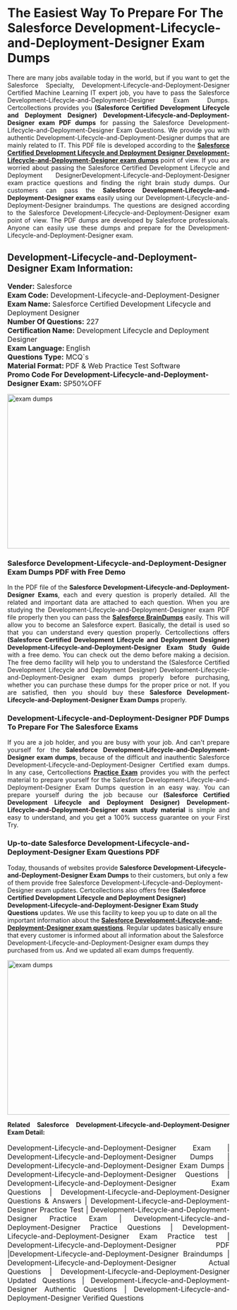 <h1>The Easiest Way To Prepare For The Salesforce Development-Lifecycle-and-Deployment-Designer Exam Dumps</h1> <p style="text-align:justify">There are many jobs available today in the world, but if you want to get the Salesforce Specialty, Development-Lifecycle-and-Deployment-Designer Certified Machine Learning IT expert job, you have to pass the Salesforce Development-Lifecycle-and-Deployment-Designer Exam Dumps. Certcollections provides you <strong>(Salesforce Certified Development Lifecycle and Deployment Designer) Development-Lifecycle-and-Deployment-Designer exam PDF dumps</strong> for passing the Salesforce Development-Lifecycle-and-Deployment-Designer Exam Questions. We provide you with authentic Development-Lifecycle-and-Deployment-Designer dumps that are mainly related to IT. This PDF file is developed according to the <a href="https://www.certsofficial.com/salesforce/development-lifecycle-and-deployment-designer-questions"><strong>Salesforce Certified Development Lifecycle and Deployment Designer Development-Lifecycle-and-Deployment-Designer exam dumps</strong></a> point of view. If you are worried about passing the Salesforce Certified Development Lifecycle and Deployment DesignerDevelopment-Lifecycle-and-Deployment-Designer exam practice questions and finding the right brain study dumps. Our customers can pass the <strong>Salesforce Development-Lifecycle-and-Deployment-Designer exams </strong>easily using our Development-Lifecycle-and-Deployment-Designer braindumps. The questions are designed according to the Salesforce Development-Lifecycle-and-Deployment-Designer exam point of view. The PDF dumps are developed by Salesforce professionals. Anyone can easily use these dumps and prepare for the Development-Lifecycle-and-Deployment-Designer exam.</p> <h2><strong>Development-Lifecycle-and-Deployment-Designer Exam Information:</strong></h2> <p><span style="font-size:16px"><strong>Vender:</strong> Salesforce<br /> <strong>Exam Code:</strong> Development-Lifecycle-and-Deployment-Designer<br /> <strong>Exam Name:</strong> Salesforce Certified Development Lifecycle and Deployment Designer<br /> <strong>Number Of Questions:</strong> 227<br /> <strong>Certification Name:</strong> Development Lifecycle and Deployment Designer<br /> <strong>Exam Language: </strong>English<br /> <strong>Questions Type:</strong> MCQ`s<br /> <strong>Material Format: </strong>PDF & Web Practice Test Software<br /> <strong>Promo Code For Development-Lifecycle-and-Deployment-Designer Exam:</strong> SP50%OFF</span></p> <p><a href="https://www.certsofficial.com/salesforce/development-lifecycle-and-deployment-designer-questions" rel="no-follow"><img alt="exam dumps" src="https://www.certcollections.com/uploads/content/certsofficial.jpg" style="height:350px; width:750px" /></a></p> <h3><strong>Salesforce Development-Lifecycle-and-Deployment-Designer Exam Dumps PDF with Free Demo</strong></h3> <p style="text-align:justify">In the PDF file of the <strong>Salesforce Development-Lifecycle-and-Deployment-Designer Exams</strong>, each and every question is properly detailed. All the related and important data are attached to each question. When you are studying the Development-Lifecycle-and-Deployment-Designer exam PDF file properly then you can pass the <a href="https://www.certsofficial.com/salesforce-dumps"><strong>Salesforce BrainDumps</strong></a> easily. This will allow you to become an Salesforce expert. Basically, the detail is used so that you can understand every question properly. Certcollections offers <strong>(Salesforce Certified Development Lifecycle and Deployment Designer) Development-Lifecycle-and-Deployment-Designer Exam Study Guide</strong> with a free demo. You can check out the demo before making a decision. The free demo facility will help you to understand the (Salesforce Certified Development Lifecycle and Deployment Designer) Development-Lifecycle-and-Deployment-Designer exam dumps properly before purchasing, whether you can purchase these dumps for the proper price or not. If you are satisfied, then you should buy these <strong>Salesforce Development-Lifecycle-and-Deployment-Designer Exam Dumps</strong> properly.</p> <h3><strong>Development-Lifecycle-and-Deployment-Designer PDF Dumps To Prepare For The Salesforce Exams</strong></h3> <p style="text-align:justify">If you are a job holder, and you are busy with your job. And can't prepare yourself for the <strong>Salesforce Development-Lifecycle-and-Deployment-Designer exam dumps</strong>, because of the difficult and inauthentic Salesforce Development-Lifecycle-and-Deployment-Designer Certified exam dumps. In any case, Certcollections <strong><a href="https://www.certsofficial.com/">Practice Exam</a></strong> provides you with the perfect material to prepare yourself for the Salesforce Development-Lifecycle-and-Deployment-Designer Exam Dumps question in an easy way. You can prepare yourself during the job because our <strong>(Salesforce Certified Development Lifecycle and Deployment Designer) Development-Lifecycle-and-Deployment-Designer exam study material</strong> is simple and easy to understand, and you get a 100% success guarantee on your First Try.</p> <h3><strong>Up-to-date Salesforce Development-Lifecycle-and-Deployment-Designer Exam Questions PDF</strong></h3> <p>Today, thousands of websites provide <strong>Salesforce Development-Lifecycle-and-Deployment-Designer Exam Dumps</strong> to their customers, but only a few of them provide free Salesforce Development-Lifecycle-and-Deployment-Designer exam updates. Certcollections also offers free <strong>(Salesforce Certified Development Lifecycle and Deployment Designer) Development-Lifecycle-and-Deployment-Designer Exam Study Questions</strong> updates. We use this facility to keep you up to date on all the important information about the <a href="https://www.certsofficial.com/salesforce/development-lifecycle-and-deployment-designer-questions"><strong>Salesforce Development-Lifecycle-and-Deployment-Designer exam questions</strong></a>. Regular updates basically ensure that every customer is informed about all information about the Salesforce Development-Lifecycle-and-Deployment-Designer exam dumps they purchased from us. And we updated all exam dumps frequently.</p> <p><a href="https://www.certsofficial.com/salesforce/development-lifecycle-and-deployment-designer-questions"><img alt="exam dumps " src="https://www.certcollections.com/uploads/content/certsofficial2.jpg" style="height:350px; width:750px" /></a></p> <p style="text-align:justify"><span style="font-size:14px"><strong>Related Salesforce Development-Lifecycle-and-Deployment-Designer Exam Detail:</strong></span><br /> <br /> <span style="font-size:16px">Development-Lifecycle-and-Deployment-Designer Exam | Development-Lifecycle-and-Deployment-Designer Dumps | Development-Lifecycle-and-Deployment-Designer Exam Dumps | Development-Lifecycle-and-Deployment-Designer Questions | Development-Lifecycle-and-Deployment-Designer Exam Questions | Development-Lifecycle-and-Deployment-Designer Questions & Answers | Development-Lifecycle-and-Deployment-Designer Practice Test | Development-Lifecycle-and-Deployment-Designer Practice Exam | Development-Lifecycle-and-Deployment-Designer Practice Questions | Development-Lifecycle-and-Deployment-Designer Exam Practice test | Development-Lifecycle-and-Deployment-Designer PDF |Development-Lifecycle-and-Deployment-Designer Braindumps | Development-Lifecycle-and-Deployment-Designer Actual Questions | Development-Lifecycle-and-Deployment-Designer Updated Questions | Development-Lifecycle-and-Deployment-Designer Authentic Questions | Development-Lifecycle-and-Deployment-Designer Verified Questions</span></p>

